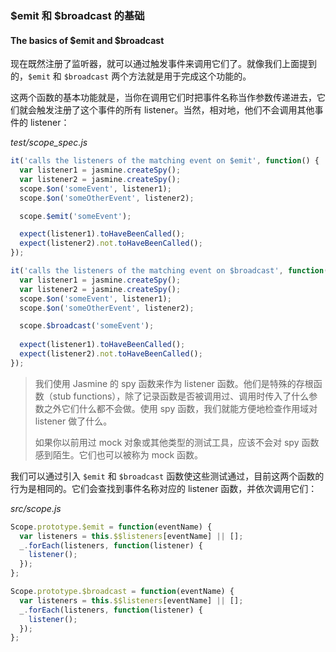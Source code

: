 ### $emit 和 $broadcast 的基础
#### The basics of $emit and $broadcast

现在既然注册了监听器，就可以通过触发事件来调用它们了。就像我们上面提到的，`$emit` 和 `$broadcast` 两个方法就是用于完成这个功能的。

这两个函数的基本功能就是，当你在调用它们时把事件名称当作参数传递进去，它们就会触发注册了这个事件的所有 listener。当然，相对地，他们不会调用其他事件的 listener：

_test/scope_spec.js_

```js
it('calls the listeners of the matching event on $emit', function() {
  var listener1 = jasmine.createSpy();
  var listener2 = jasmine.createSpy();
  scope.$on('someEvent', listener1);
  scope.$on('someOtherEvent', listener2);

  scope.$emit('someEvent');

  expect(listener1).toHaveBeenCalled();
  expect(listener2).not.toHaveBeenCalled();
});

it('calls the listeners of the matching event on $broadcast', function() {
  var listener1 = jasmine.createSpy();
  var listener2 = jasmine.createSpy();
  scope.$on('someEvent', listener1);
  scope.$on('someOtherEvent', listener2);

  scope.$broadcast('someEvent');
  
  expect(listener1).toHaveBeenCalled();
  expect(listener2).not.toHaveBeenCalled();
});
```

> 我们使用 Jasmine 的 spy 函数来作为 listener 函数。他们是特殊的存根函数（stub functions），除了记录函数是否被调用过、调用时传入了什么参数之外它们什么都不会做。使用 spy 函数，我们就能方便地检查作用域对 listener 做了什么。
> 
> 如果你以前用过 mock 对象或其他类型的测试工具，应该不会对 spy 函数感到陌生。它们也可以被称为 mock 函数。

我们可以通过引入 `$emit` 和 `$broadcast` 函数使这些测试通过，目前这两个函数的行为是相同的。它们会查找到事件名称对应的 listener 函数，并依次调用它们：

_src/scope.js_

```js
Scope.prototype.$emit = function(eventName) {
  var listeners = this.$$listeners[eventName] || [];
  _.forEach(listeners, function(listener) {
    listener();
  });
};

Scope.prototype.$broadcast = function(eventName) {
  var listeners = this.$$listeners[eventName] || [];
  _.forEach(listeners, function(listener) {
    listener();
  });
};
```
